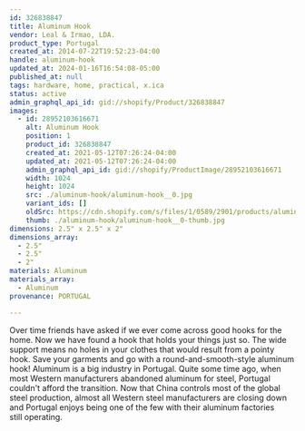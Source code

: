 ```yaml
---
id: 326838847
title: Aluminum Hook
vendor: Leal & Irmao, LDA.
product_type: Portugal
created_at: 2014-07-22T19:52:23-04:00
handle: aluminum-hook
updated_at: 2024-01-16T16:54:08-05:00
published_at: null
tags: hardware, home, practical, x.ica
status: active
admin_graphql_api_id: gid://shopify/Product/326838847
images:
  - id: 28952103616671
    alt: Aluminum Hook
    position: 1
    product_id: 326838847
    created_at: 2021-05-12T07:26:24-04:00
    updated_at: 2021-05-12T07:26:24-04:00
    admin_graphql_api_id: gid://shopify/ProductImage/28952103616671
    width: 1024
    height: 1024
    src: ./aluminum-hook/aluminum-hook__0.jpg
    variant_ids: []
    oldSrc: https://cdn.shopify.com/s/files/1/0589/2901/products/aluminumhook-mix-smug_1.jpg?v=1620818784
    thumb: ./aluminum-hook/aluminum-hook__0-thumb.jpg
dimensions: 2.5" x 2.5" x 2"
dimensions_array:
  - 2.5"
  - 2.5"
  - 2"
materials: Aluminum
materials_array:
  - Aluminum
provenance: PORTUGAL

---
```


Over time friends have asked if we ever come across good hooks for the home. Now we have found a hook that holds your things just so. The wide support means no holes in your clothes that would result from a pointy hook. Save your garments and go with a round-and-smooth-style aluminum hook! Aluminum is a big industry in Portugal. Quite some time ago, when most Western manufacturers abandoned aluminum for steel, Portugal couldn't afford the transition. Now that China controls most of the global steel production, almost all Western steel manufacturers are closing down and Portugal enjoys being one of the few with their aluminum factories still operating.